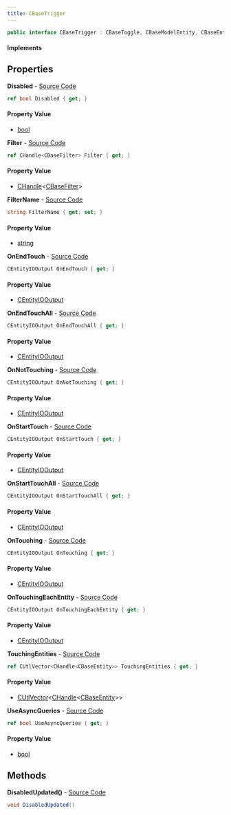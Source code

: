 ```yaml
---
title: CBaseTrigger
---
```


```csharp
public interface CBaseTrigger : CBaseToggle, CBaseModelEntity, CBaseEntity, CEntityInstance, ISchemaClass<CEntityInstance>, ISchemaClass<CBaseEntity>, ISchemaClass<CBaseModelEntity>, ISchemaClass<CBaseToggle>, ISchemaClass<CBaseTrigger>, ISchemaField, ISchemaClass, INativeHandle
```

#### Implements

## Properties

**Disabled** - [Source Code](https://github.com/swiftly-solution/swiftlys2/blob/main/managed/src/SwiftlyS2.Generated/Schemas/Interfaces/CBaseTrigger.cs#L36)

```csharp
ref bool Disabled { get; }
```

#### Property Value

- [bool](https://learn.microsoft.com/dotnet/api/system.boolean)

**Filter** - [Source Code](https://github.com/swiftly-solution/swiftlys2/blob/main/managed/src/SwiftlyS2.Generated/Schemas/Interfaces/CBaseTrigger.cs#L34)

```csharp
ref CHandle<CBaseFilter> Filter { get; }
```

#### Property Value

- [CHandle](/docs/api/shared/natives/chandle-1)<[CBaseFilter](/docs/api/shared/schemadefinitions/cbasefilter)>

**FilterName** - [Source Code](https://github.com/swiftly-solution/swiftlys2/blob/main/managed/src/SwiftlyS2.Generated/Schemas/Interfaces/CBaseTrigger.cs#L32)

```csharp
string FilterName { get; set; }
```

#### Property Value

- [string](https://learn.microsoft.com/dotnet/api/system.string)

**OnEndTouch** - [Source Code](https://github.com/swiftly-solution/swiftlys2/blob/main/managed/src/SwiftlyS2.Generated/Schemas/Interfaces/CBaseTrigger.cs#L20)

```csharp
CEntityIOOutput OnEndTouch { get; }
```

#### Property Value

- [CEntityIOOutput](/docs/api/shared/schemadefinitions/centityiooutput)

**OnEndTouchAll** - [Source Code](https://github.com/swiftly-solution/swiftlys2/blob/main/managed/src/SwiftlyS2.Generated/Schemas/Interfaces/CBaseTrigger.cs#L22)

```csharp
CEntityIOOutput OnEndTouchAll { get; }
```

#### Property Value

- [CEntityIOOutput](/docs/api/shared/schemadefinitions/centityiooutput)

**OnNotTouching** - [Source Code](https://github.com/swiftly-solution/swiftlys2/blob/main/managed/src/SwiftlyS2.Generated/Schemas/Interfaces/CBaseTrigger.cs#L28)

```csharp
CEntityIOOutput OnNotTouching { get; }
```

#### Property Value

- [CEntityIOOutput](/docs/api/shared/schemadefinitions/centityiooutput)

**OnStartTouch** - [Source Code](https://github.com/swiftly-solution/swiftlys2/blob/main/managed/src/SwiftlyS2.Generated/Schemas/Interfaces/CBaseTrigger.cs#L16)

```csharp
CEntityIOOutput OnStartTouch { get; }
```

#### Property Value

- [CEntityIOOutput](/docs/api/shared/schemadefinitions/centityiooutput)

**OnStartTouchAll** - [Source Code](https://github.com/swiftly-solution/swiftlys2/blob/main/managed/src/SwiftlyS2.Generated/Schemas/Interfaces/CBaseTrigger.cs#L18)

```csharp
CEntityIOOutput OnStartTouchAll { get; }
```

#### Property Value

- [CEntityIOOutput](/docs/api/shared/schemadefinitions/centityiooutput)

**OnTouching** - [Source Code](https://github.com/swiftly-solution/swiftlys2/blob/main/managed/src/SwiftlyS2.Generated/Schemas/Interfaces/CBaseTrigger.cs#L24)

```csharp
CEntityIOOutput OnTouching { get; }
```

#### Property Value

- [CEntityIOOutput](/docs/api/shared/schemadefinitions/centityiooutput)

**OnTouchingEachEntity** - [Source Code](https://github.com/swiftly-solution/swiftlys2/blob/main/managed/src/SwiftlyS2.Generated/Schemas/Interfaces/CBaseTrigger.cs#L26)

```csharp
CEntityIOOutput OnTouchingEachEntity { get; }
```

#### Property Value

- [CEntityIOOutput](/docs/api/shared/schemadefinitions/centityiooutput)

**TouchingEntities** - [Source Code](https://github.com/swiftly-solution/swiftlys2/blob/main/managed/src/SwiftlyS2.Generated/Schemas/Interfaces/CBaseTrigger.cs#L30)

```csharp
ref CUtlVector<CHandle<CBaseEntity>> TouchingEntities { get; }
```

#### Property Value

- [CUtlVector](/docs/api/shared/natives/cutlvector-1)<[CHandle](/docs/api/shared/natives/chandle-1)<[CBaseEntity](/docs/api/shared/schemadefinitions/cbaseentity)>>

**UseAsyncQueries** - [Source Code](https://github.com/swiftly-solution/swiftlys2/blob/main/managed/src/SwiftlyS2.Generated/Schemas/Interfaces/CBaseTrigger.cs#L38)

```csharp
ref bool UseAsyncQueries { get; }
```

#### Property Value

- [bool](https://learn.microsoft.com/dotnet/api/system.boolean)

## Methods

**DisabledUpdated()** - [Source Code](https://github.com/swiftly-solution/swiftlys2/blob/main/managed/src/SwiftlyS2.Generated/Schemas/Interfaces/CBaseTrigger.cs#L40)

```csharp
void DisabledUpdated()
```

